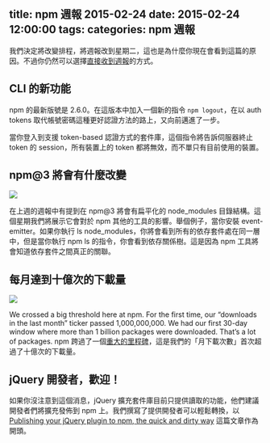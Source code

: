 title: npm 週報 2015-02-24
date: 2015-02-24 12:00:00
tags:
categories: npm 週報
---

我們決定將改變排程，將週報改到星期二，這也是為什麼你現在會看到這篇的原因。不過你仍然可以選擇[直接收到週報](https://www.npmjs.com/npm-weekly)的方式。

## CLI 的新功能

npm 的最新版號是 2.6.0。在這版本中加入一個新的指令 `npm logout`，在以 auth tokens 取代帳號密碼這種更好認證方法的路上，又向前邁進了一步。

當你登入到支援 token-based 認證方式的套件庫，這個指令將告訴伺服器終止 token 的 session，所有裝置上的 token 都將無效，而不單只有目前使用的裝置。

## npm@3 將會有什麼改變 

![](http://media.tumblr.com/a9bc8311e63c86db3d2debd6dc7eea72/tumblr_inline_nkag6xyiwC1t68bpr.png)

在上週的週報中有提到在 npm@3 將會有扁平化的 node_modules 目錄結構。這個星期我們將展示它會對於 npm 其他的工具的影響。舉個例子，當你安裝 event-emitter。如果你執行 ls node_modules，你將會看到所有的依存套件處在同一層中，但是當你執行 npm ls 的指令，你會看到依存關係樹。這是因為 npm 工具將會知道依存套件之間真正的關聯。

## 每月達到十億次的下載量

![](http://media.tumblr.com/cb372793ebfbc90e243c8be357422188/tumblr_inline_nkag7ewgMe1t68bpr.png)

We crossed a big threshold here at npm. For the first time, our “downloads in the last month” ticker passed 1,000,000,000. We had our first 30-day window where more than 1 billion packages were downloaded. That’s a lot of packages.
npm 跨過了一個[重大的里程碑](https://twitter.com/seldo/status/566403297368485888)，這是我們的「月下載次數」首次超過了十億次的下載量。

## jQuery 開發者，歡迎！

如果你沒注意到這個消息，jQuery 擴充套件庫目前只提供讀取的功能，他們建議開發者們將擴充發佈到 npm 上。我們撰寫了提供開發者可以輕鬆轉換，以 [Publishing your jQuery plugin to npm, the quick and dirty way](http://blog.npmjs.org/post/111475741445/publishing-your-jquery-plugin-to-npm-the-quick) 這篇文章作為開頭。
